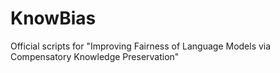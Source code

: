 # KnowBias
Official scripts for "Improving Fairness of Language Models via Compensatory Knowledge Preservation"
